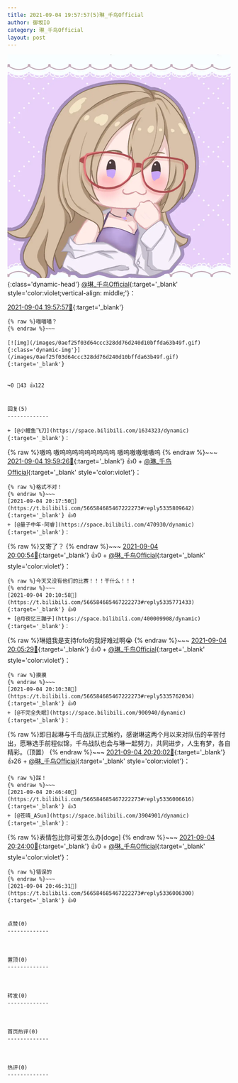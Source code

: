 ```yaml
---
title: 2021-09-04 19:57:57(5)琳_千鸟Official
author: 御坂IO
category: 琳_千鸟Official
layout: post
---
```


![img](/images/c0a88f85ebd0d056f37b114e0748e69556c8b488.jpg){:class='dynamic-head'}
[@琳_千鸟Official](https://space.bilibili.com/1620923329/dynamic){:target='_blank' style='color:violet;vertical-align: middle;'}：

[2021-09-04 19:57:57🔗](https://t.bilibili.com/566584685467222273){:target='_blank'}

~~~
{% raw %}喵喵喵？
{% endraw %}~~~

[![img](/images/0aef25f03d64ccc328dd76d240d10bffda63b49f.gif){:class='dynamic-img'}](/images/0aef25f03d64ccc328dd76d240d10bffda63b49f.gif){:target='_blank'}


↪️0 💬43 👍122


回复(5)
-------------

+ [@小鲤鱼飞刀](https://space.bilibili.com/1634323/dynamic){:target='_blank'}：
~~~
{% raw %}嗷呜
嗷呜呜呜呜呜呜呜呜呜
嗷呜嗷嗷嗷嗷呜
{% endraw %}~~~
[2021-09-04 19:59:26🔗](https://t.bilibili.com/566584685467222273#reply5335684113){:target='_blank'} 👍0
    + [@琳_千鸟Official](https://space.bilibili.com/1620923329/dynamic){:target='_blank' style='color:violet'}：
~~~
{% raw %}格式不对！
{% endraw %}~~~
[2021-09-04 20:17:50🔗](https://t.bilibili.com/566584685467222273#reply5335809642){:target='_blank'} 👍0
+ [@量子中年-阿睿](https://space.bilibili.com/470930/dynamic){:target='_blank'}：
~~~
{% raw %}又寄了？
{% endraw %}~~~
[2021-09-04 20:00:54🔗](https://t.bilibili.com/566584685467222273#reply5335697887){:target='_blank'} 👍0
    + [@琳_千鸟Official](https://space.bilibili.com/1620923329/dynamic){:target='_blank' style='color:violet'}：
~~~
{% raw %}今天又没有他们的比赛！！！干什么！！！
{% endraw %}~~~
[2021-09-04 20:10:58🔗](https://t.bilibili.com/566584685467222273#reply5335771433){:target='_blank'} 👍0
+ [@月夜忆三蹦子](https://space.bilibili.com/400009908/dynamic){:target='_blank'}：
~~~
{% raw %}琳姐我是支持fofo的我好难过啊😭
{% endraw %}~~~
[2021-09-04 20:05:29🔗](https://t.bilibili.com/566584685467222273#reply5335729109){:target='_blank'} 👍0
    + [@琳_千鸟Official](https://space.bilibili.com/1620923329/dynamic){:target='_blank' style='color:violet'}：
~~~
{% raw %}摸摸
{% endraw %}~~~
[2021-09-04 20:10:38🔗](https://t.bilibili.com/566584685467222273#reply5335762034){:target='_blank'} 👍0
+ [@不完全失眠](https://space.bilibili.com/900940/dynamic){:target='_blank'}：
~~~
{% raw %}即日起琳与千鸟战队正式解约，感谢琳这两个月以来对队伍的辛苦付出，愿琳选手前程似锦，千鸟战队也会与琳一起努力，共同进步，人生有梦，各自精彩。（顶置）
{% endraw %}~~~
[2021-09-04 20:20:02🔗](https://t.bilibili.com/566584685467222273#reply5335835227){:target='_blank'} 👍26
    + [@琳_千鸟Official](https://space.bilibili.com/1620923329/dynamic){:target='_blank' style='color:violet'}：
~~~
{% raw %}踩！
{% endraw %}~~~
[2021-09-04 20:46:40🔗](https://t.bilibili.com/566584685467222273#reply5336006616){:target='_blank'} 👍3
+ [@苍晴_ASun](https://space.bilibili.com/3904901/dynamic){:target='_blank'}：
~~~
{% raw %}表情包比你可爱怎么办[doge]
{% endraw %}~~~
[2021-09-04 20:24:00🔗](https://t.bilibili.com/566584685467222273#reply5335849458){:target='_blank'} 👍0
    + [@琳_千鸟Official](https://space.bilibili.com/1620923329/dynamic){:target='_blank' style='color:violet'}：
~~~
{% raw %}错误的
{% endraw %}~~~
[2021-09-04 20:46:31🔗](https://t.bilibili.com/566584685467222273#reply5336006300){:target='_blank'} 👍0


点赞(0)
-------------



置顶(0)
-------------



转发(0)
-------------



首页热评(0)
-------------



热评(0)
-------------



